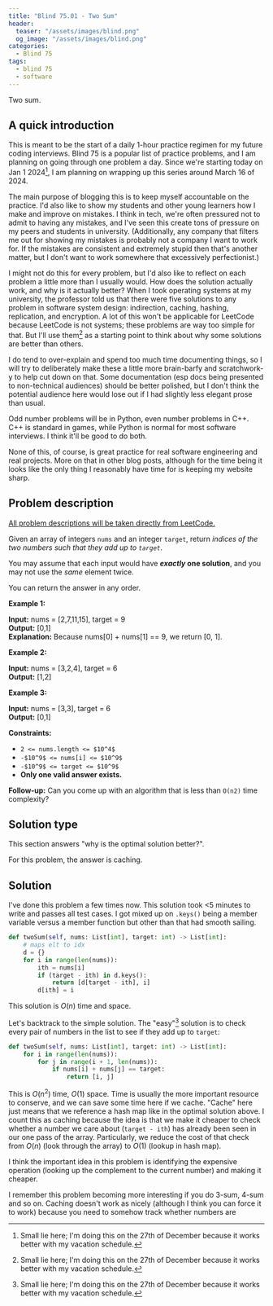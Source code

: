 ```yaml
---
title: "Blind 75.01 - Two Sum"
header:
  teaser: "/assets/images/blind.png"
  og_image: "/assets/images/blind.png"
categories: 
  - Blind 75
tags:
  - blind 75
  - software
---
```


Two sum.

## A quick introduction

This is meant to be the start of a daily 1-hour practice regimen for my future coding interviews. Blind 75 is a popular list of practice problems, and I am planning on going through one problem a day. Since we're starting today on Jan 1 2024[^0], I am planning on wrapping up this series around March 16 of 2024.

[^0]: Small lie here; I'm doing this on the 27th of December because it works better with my vacation schedule.

The main purpose of blogging this is to keep myself accountable on the practice. I'd also like to show my students and other young learners how I make and improve on mistakes. I think in tech, we're often pressured not to admit to having any mistakes, and I've seen this create tons of pressure on my peers and students in university. (Additionally, any company that filters me out for showing my mistakes is probably not a company I want to work for. If the mistakes are consistent and extremely stupid then that's another matter, but I don't want to work somewhere that excessively perfectionist.)

I might not do this for every problem, but I'd also like to reflect on each problem a little more than I usually would. How does the solution actually work, and why is it actually better? When I took operating systems at my university, the professor told us that there were five solutions to any problem in software system design: indirection, caching, hashing, replication, and encryption. A lot of this won't be applicable for LeetCode because LeetCode is not systems; these problems are way too simple for that. But I'll use them[^0] as a starting point to think about why some solutions are better than others.

I do tend to over-explain and spend too much time documenting things, so I will try to deliberately make these a little more brain-barfy and scratchwork-y to help cut down on that. Some documentation (esp docs being presented to non-technical audiences) should be better polished, but I don't think the potential audience here would lose out if I had slightly less elegant prose than usual.  

[^0]: Minus encryption, I don't imagine a standard SWE interview asking about encryption unless you are specifically interviewing for a security position.

Odd number problems will be in Python, even number problems in C++. C++ is standard in games, while Python is normal for most software interviews. I think it'll be good to do both.

None of this, of course, is great practice for real software engineering and real projects. More on that in other blog posts, although for the time being it looks like the only thing I reasonably have time for is keeping my website sharp.

## Problem description

[All problem descriptions will be taken directly from LeetCode.](https://leetcode.com/problems/two-sum/)

Given an array of integers `nums` and an integer `target`, return _indices of the two numbers such that they add up to `target`_.

You may assume that each input would have **_exactly_ one solution**, and you may not use the _same_ element twice.

You can return the answer in any order.

**Example 1:**

**Input:** nums = \[2,7,11,15\], target = 9 \
**Output:** \[0,1\] \
**Explanation:** Because nums\[0\] + nums\[1\] == 9, we return \[0, 1\].

**Example 2:**

**Input:** nums = \[3,2,4\], target = 6 \
**Output:** \[1,2\]

**Example 3:**

**Input:** nums = \[3,3\], target = 6 \
**Output:** \[0,1\]

**Constraints:**

*   `2 <= nums.length <= $10^4$`
*   `-$10^9$ <= nums[i] <= $10^9$`
*   `-$10^9$ <= target <= $10^9$`
*   **Only one valid answer exists.**

**Follow-up:** Can you come up with an algorithm that is less than `O(n2)` time complexity?

## Solution type

This section answers "why is the optimal solution better?".

For this problem, the answer is caching.

## Solution

I've done this problem a few times now. This solution took <5 minutes to write and passes all test cases. I got mixed up on `.keys()` being a member variable versus a member function but other than that had smooth sailing. 

```python
def twoSum(self, nums: List[int], target: int) -> List[int]:
    # maps elt to idx
    d = {}
    for i in range(len(nums)):
        ith = nums[i]
        if (target - ith) in d.keys():
            return [d[target - ith], i]
        d[ith] = i
```

This solution is $O(n)$ time and space. 

Let's backtrack to the simple solution. The "easy"[^0] solution is to check every pair of numbers in the list to see if they add up to `target`:

```python
def twoSum(self, nums: List[int], target: int) -> List[int]:
    for i in range(len(nums)):
        for j in range(i + 1, len(nums)):
            if nums[i] + nums[j] == target:
                return [i, j]
```

[^0]: I say easy, but especially when you're starting out I feel like it's easy to run into the problem of "what the frick am I doing?", particularly if you're like me and you haven't been regularly coding since the age of 12.

This is $O(n^2)$ time, $O(1)$ space. Time is usually the more important resource to conserve, and we can save some time here if we cache. "Cache" here just means that we reference a hash map like in the optimal solution above. I count this as caching because the idea is that we make it cheaper to check whether a number we care about (`target - ith`) has already been seen in our one pass of the array. Particularly, we reduce the cost of that check from $O(n)$ (look through the array) to $O(1)$ (lookup in hash map).

I think the important idea in this problem is identifying the expensive operation (looking up the complement to the current number) and making it cheaper.

I remember this problem becoming more interesting if you do 3-sum, 4-sum and so on. Caching doesn't work as nicely (although I think you can force it to work) because you need to somehow track whether numbers are 
